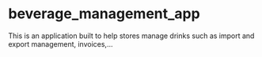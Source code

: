 # beverage_management_app
This is an application built to help stores manage drinks such as import and export management, invoices,...
